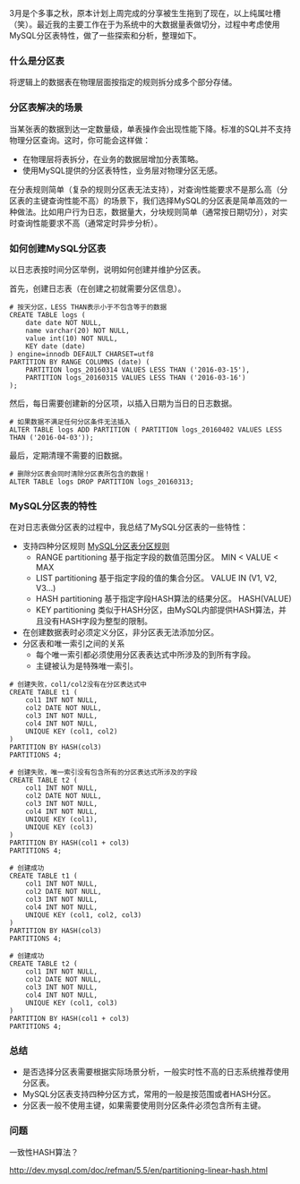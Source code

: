 3月是个多事之秋，原本计划上周完成的分享被生生拖到了现在，以上纯属吐槽（笑）。最近我的主要工作在于为系统中的大数据量表做切分，过程中考虑使用MySQL分区表特性，做了一些探索和分析，整理如下。

### 什么是分区表

将逻辑上的数据表在物理层面按指定的规则拆分成多个部分存储。

### 分区表解决的场景

当某张表的数据到达一定数量级，单表操作会出现性能下降。标准的SQL并不支持物理分区查询。这时，你可能会这样做：

- 在物理层将表拆分，在业务的数据层增加分表策略。
- 使用MySQL提供的分区表特性，业务层对物理分区无感。

在分表规则简单（复杂的规则分区表无法支持），对查询性能要求不是那么高（分区表的主键查询性能不高）的场景下，我们选择MySQL的分区表是简单高效的一种做法。比如用户行为日志，数据量大，分块规则简单（通常按日期切分），对实时查询性能要求不高（通常定时异步分析）。

### 如何创建MySQL分区表

以日志表按时间分区举例，说明如何创建并维护分区表。

首先，创建日志表（在创建之初就需要分区信息）。

```
# 按天分区，LESS THAN表示小于不包含等于的数据
CREATE TABLE logs (
    date date NOT NULL,
    name varchar(20) NOT NULL,
    value int(10) NOT NULL,
    KEY date (date)
) engine=innodb DEFAULT CHARSET=utf8 
PARTITION BY RANGE COLUMNS (date) (
    PARTITION logs_20160314 VALUES LESS THAN ('2016-03-15'),
    PARTITION logs_20160315 VALUES LESS THAN ('2016-03-16')
);
```

然后，每日需要创建新的分区项，以插入日期为当日的日志数据。

```
# 如果数据不满足任何分区条件无法插入
ALTER TABLE logs ADD PARTITION ( PARTITION logs_20160402 VALUES LESS THAN ('2016-04-03'));
```

最后，定期清理不需要的旧数据。

```
# 删除分区表会同时清除分区表所包含的数据！
ALTER TABLE logs DROP PARTITION logs_20160313;
```


### MySQL分区表的特性

在对日志表做分区表的过程中，我总结了MySQL分区表的一些特性：

- 支持四种分区规则 [MySQL分区表分区规则](http://dev.mysql.com/doc/refman/5.5/en/partitioning-types.html)
	- RANGE partitioning 基于指定字段的数值范围分区。 MIN < VALUE < MAX
	- LIST partitioning 基于指定字段的值的集合分区。 VALUE IN (V1, V2, V3...)
	- HASH partitioning 基于指定字段HASH算法的结果分区。 HASH(VALUE)
	- KEY partitioning 类似于HASH分区，由MySQL内部提供HASH算法，并且没有HASH字段为整型的限制。
- 在创建数据表时必须定义分区，非分区表无法添加分区。
- 分区表和唯一索引之间的关系
	- 每个唯一索引都必须使用分区表表达式中所涉及的到所有字段。
	- 主键被认为是特殊唯一索引。

```
# 创建失败，col1/col2没有在分区表达式中
CREATE TABLE t1 (
    col1 INT NOT NULL,
    col2 DATE NOT NULL,
    col3 INT NOT NULL,
    col4 INT NOT NULL,
    UNIQUE KEY (col1, col2)
)
PARTITION BY HASH(col3)
PARTITIONS 4;

# 创建失败，唯一索引没有包含所有的分区表达式所涉及的字段
CREATE TABLE t2 (
    col1 INT NOT NULL,
    col2 DATE NOT NULL,
    col3 INT NOT NULL,
    col4 INT NOT NULL,
    UNIQUE KEY (col1),
    UNIQUE KEY (col3)
)
PARTITION BY HASH(col1 + col3)
PARTITIONS 4;

# 创建成功
CREATE TABLE t1 (
    col1 INT NOT NULL,
    col2 DATE NOT NULL,
    col3 INT NOT NULL,
    col4 INT NOT NULL,
    UNIQUE KEY (col1, col2, col3)
)
PARTITION BY HASH(col3)
PARTITIONS 4;

# 创建成功
CREATE TABLE t2 (
    col1 INT NOT NULL,
    col2 DATE NOT NULL,
    col3 INT NOT NULL,
    col4 INT NOT NULL,
    UNIQUE KEY (col1, col3)
)
PARTITION BY HASH(col1 + col3)
PARTITIONS 4;
```

### 总结

- 是否选择分区表需要根据实际场景分析，一般实时性不高的日志系统推荐使用分区表。
- MySQL分区表支持四种分区方式，常用的一般是按范围或者HASH分区。
- 分区表一般不使用主键，如果需要使用则分区条件必须包含所有主键。



### 问题
一致性HASH算法？

http://dev.mysql.com/doc/refman/5.5/en/partitioning-linear-hash.html